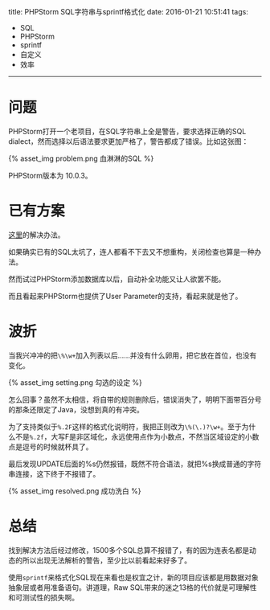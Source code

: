 title: PHPStorm SQL字符串与sprintf格式化
date: 2016-01-21 10:51:41
tags:
- SQL
- PHPStorm
- sprintf
- 自定义
- 效率
---
# 问题
PHPStorm打开一个老项目，在SQL字符串上全是警告，要求选择正确的SQL dialect，然而选择以后语法要求更加严格了，警告都成了错误。比如这张图：

{% asset_img problem.png 血淋淋的SQL %}

PHPStorm版本为 10.0.3。

# 已有方案
[这里](http://stackoverflow.com/questions/25529608/avoid-syntax-error-warnings-when-using-string-interpolation-in-sql-query-generat)的解决办法。

如果确实已有的SQL太坑了，连人都看不下去又不想重构，关闭检查也算是一种办法。

然而试过PHPStorm添加数据库以后，自动补全功能又让人欲罢不能。

而且看起来PHPStorm也提供了User Parameter的支持，看起来就是他了。

# 波折

当我兴冲冲的把`\%\w+`加入列表以后……并没有什么卵用，把它放在首位，也没有变化。

{% asset_img setting.png 勾选的设定 %}

怎么回事？虽然不太相信，将自带的规则删除后，错误消失了，明明下面带百分号的那条还限定了Java，没想到真的有冲突。

为了支持类似于`%.2F`这样的格式化说明符，我把正则改为`\%(\.)?\w+`。至于为什么不是`%.2f`，大写F是非区域化，永远使用点作为小数点，不然当区域设定的小数点是逗号的时候就杯具了。

最后发现UPDATE后面的%s仍然报错，既然不符合语法，就把%s换成普通的字符串连接，这下终于不报错了。

{% asset_img resolved.png 成功洗白 %}

# 总结

找到解决方法后经过修改，1500多个SQL总算不报错了，有的因为连表名都是动态的所以出现无法解析的警告，至少比以前看起来好多了。

使用`sprintf`来格式化SQL现在来看也是权宜之计，新的项目应该都是用数据对象抽象层或者用准备语句。讲道理，Raw SQL带来的迷之13格的代价就是可理解性和可测试性的损失啊。